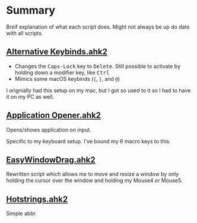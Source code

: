 # Summary
Breif explanation of what each script does. Might not always be up do date with all scripts.

## [Alternative Keybinds.ahk2](/Scripts/Alternative%20Keybinds.ahk2)
- Changes the <kbd>Caps-Lock</kbd> key to <kbd>Delete</kbd>. Still possible to activate by holding down a modifier key, like <kbd>Ctrl</kbd>
- Mimics some macOS keybinds (`{`, `}`, and `@`)

I orignially had this setup on my mac, but I got so used to it so I had to have it on my PC as well.
## [Application Opener.ahk2](/Scripts/Application%20Opener.ahk2)
Opens/shows application on input.

Specific to my keyboard setup. I've bound my 6 macro keys to this.

## [EasyWindowDrag.ahk2](/Scripts/EasyWindowDrag.ahk2)
Rewritten script which allows me to move and resize a window by only holding the cursor over the window and holding my Mouse4 or Mouse5.

## [Hotstrings.ahk2](/Scripts/Hotstrings.ahk2)
Simple abbr.
